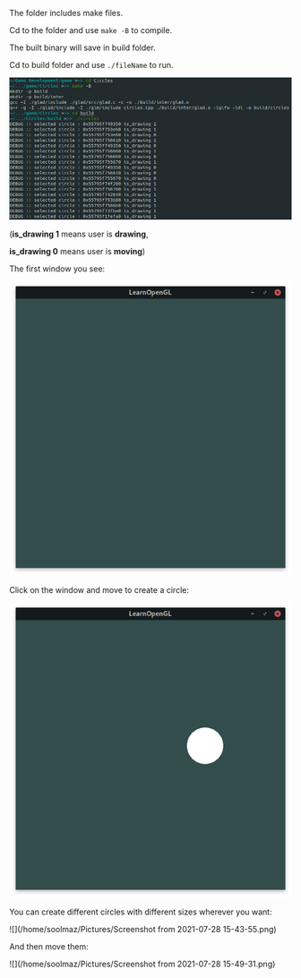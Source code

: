 The folder includes make files.

Cd to the folder and use `make -B` to compile.

The built binary will save in build folder.

Cd to build folder and use `./fileName` to run.

![alt text](https://raw.githubusercontent.com/soolmaz-mk/Circles/main/Screenshot%20from%202021-07-28%2015-30-24.png)

(**is_drawing 1** means user is **drawing**,

 **is_drawing 0** means user is **moving**)



The first window you see:

![](https://raw.githubusercontent.com/soolmaz-mk/Circles/main/Screenshot%20from%202021-07-28%2015-43-00.png)

Click on the window and move to create a circle:

![](https://raw.githubusercontent.com/soolmaz-mk/Circles/main/Screenshot%20from%202021-07-28%2015-43-11.png)

You can create different circles with different sizes wherever you want:

![](/home/soolmaz/Pictures/Screenshot from 2021-07-28 15-43-55.png)

And then move them:

![](/home/soolmaz/Pictures/Screenshot from 2021-07-28 15-49-31.png)

